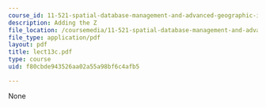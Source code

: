 ```yaml
---
course_id: 11-521-spatial-database-management-and-advanced-geographic-information-systems-spring-2003
description: Adding the Z
file_location: /coursemedia/11-521-spatial-database-management-and-advanced-geographic-information-systems-spring-2003/f80cbde943526aa02a55a98bf6c4afb5_lect13c.pdf
file_type: application/pdf
layout: pdf
title: lect13c.pdf
type: course
uid: f80cbde943526aa02a55a98bf6c4afb5

---
```

None